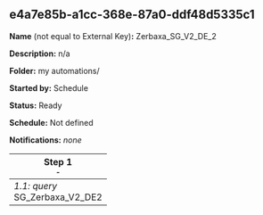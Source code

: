 ## e4a7e85b-a1cc-368e-87a0-ddf48d5335c1

**Name** (not equal to External Key)**:** Zerbaxa_SG_V2_DE_2

**Description:** n/a

**Folder:** my automations/

**Started by:** Schedule

**Status:** Ready

**Schedule:** Not defined

**Notifications:** _none_


| Step 1<br>_<small>-</small>_ |
| --- |
| _1.1: query_<br>SG_Zerbaxa_V2_DE2 |
